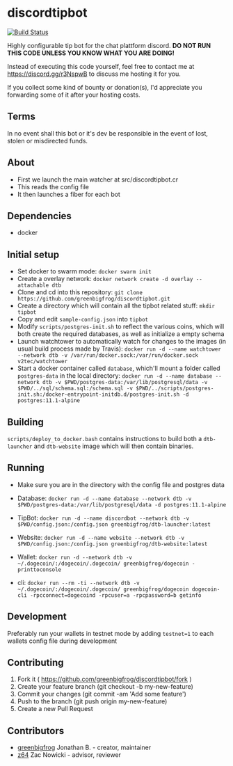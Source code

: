 # discordtipbot

[![Build Status](https://travis-ci.org/greenbigfrog/discordtipbot.svg?branch=master)](https://travis-ci.org/greenbigfrog/discordtipbot)

Highly configurable tip bot for the chat plattform discord. **DO NOT RUN THIS CODE UNLESS YOU KNOW WHAT YOU ARE DOING!**

Instead of executing this code yourself, feel free to contact me at https://discord.gg/r3NspwB to discuss me hosting it for you.

If you collect some kind of bounty or donation(s), I'd appreciate you forwarding some of it after your hosting costs.

## Terms

In no event shall this bot or it's dev be responsible in the event of lost, stolen or misdirected funds.

## About
- First we launch the main watcher at src/discordtipbot.cr
- This reads the config file
- It then launches a fiber for each bot

## Dependencies
- docker

## Initial setup
<!--
- Install core wallet for each currency you plan on running
- Add the RPC info to each wallets corresponding config file (`rpcuser` and `rpcpassword`)
- Add `walletnotify=curl --retry 10 -X POST http://127.0.0.1:ABC/?tx=%s` to your wallets config file, replacing `ABC` with the walletnotify port you plan on using
- It's recommendable to run your node as a full node, but to limit the connections to ~30, since else you might run into performance issues (`maxconnections=30`)
-->

- Set docker to swarm mode: `docker swarm init`
- Create a overlay network: `docker network create -d overlay --attachable dtb`
- Clone and cd into this repository: `git clone https://github.com/greenbigfrog/discordtipbot.git`
- Create a directory which will contain all the tipbot related stuff: `mkdir tipbot`
- Copy and edit `sample-config.json` into `tipbot`
- Modify `scripts/postgres-init.sh` to reflect the various coins, which will both create the required databases, as well as initialize a empty schema
- Launch watchtower to automatically watch for changes to the images (in usual build process made by Travis): `docker run -d --name watchtower --network dtb -v /var/run/docker.sock:/var/run/docker.sock v2tec/watchtower`
- Start a docker container called `database`, which'll mount a folder called `postgres-data` in the local directory: `docker run -d --name database --network dtb -v $PWD/postgres-data:/var/lib/postgresql/data -v $PWD/../sql/schema.sql:/schema.sql -v $PWD/../scripts/postgres-init.sh:/docker-entrypoint-initdb.d/postgres-init.sh -d postgres:11.1-alpine`

## Building
`scripts/deploy_to_docker.bash` contains instructions to build both a `dtb-launcher` and `dtb-website` image which will then contain binaries.

## Running
- Make sure you are in the directory with the config file and postgres data
- Database: `docker run -d --name database --network dtb -v $PWD/postgres-data:/var/lib/postgresql/data -d postgres:11.1-alpine`
- TipBot: `docker run -d --name discordbot --network dtb -v $PWD/config.json:/config.json greenbigfrog/dtb-launcher:latest`
- Website: `docker run -d --name website --network dtb -v $PWD/config.json:/config.json greenbigfrog/dtb-website:latest`
- Wallet: `docker run -d --network dtb -v ~/.dogecoin/:/dogecoin/.dogecoin/ greenbigfrog/dogecoin -printtoconsole`

- cli: `docker run --rm -ti --network dtb -v ~/.dogecoin/:/dogecoin/.dogecoin/ greenbigfrog/dogecoin dogecoin-cli -rpcconnect=dogecoind -rpcuser=a -rpcpassword=b getinfo`

## Development

Preferably run your wallets in testnet mode by adding `testnet=1` to each wallets config file during development

## Contributing

1. Fork it ( https://github.com/greenbigfrog/discordtipbot/fork )
2. Create your feature branch (git checkout -b my-new-feature)
3. Commit your changes (git commit -am 'Add some feature')
4. Push to the branch (git push origin my-new-feature)
5. Create a new Pull Request

## Contributors

- [greenbigfrog](https://github.com/greenbigfrog) Jonathan B. - creator, maintainer
- [z64](https://github.com/z64) Zac Nowicki - advisor, reviewer
